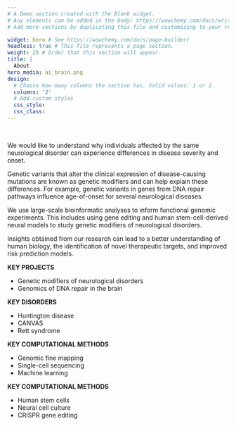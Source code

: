 ```yaml
---
# A Demo section created with the Blank widget.
# Any elements can be added in the body: https://wowchemy.com/docs/writing-markdown-latex/
# Add more sections by duplicating this file and customizing to your requirements.

widget: hero # See https://wowchemy.com/docs/page-builder/
headless: true # This file represents a page section.
weight: 25 # Order that this section will appear.
title: |
  About
hero_media: ai_brain.png
design:
  # Choose how many columns the section has. Valid values: 1 or 2.
  columns: '2'
  # Add custom styles
  css_style:
  css_class:
---
```


<br>

We would like to understand why individuals affected by the same neurological disorder can experience differences in disease severity and onset. 

Genetic variants that alter the clinical expression of disease-causing mutations are known as genetic modifiers and can help explain these differences. For example, genetic variants in genes from DNA repair pathways influence age-of-onset for several neurological diseases.

We use large-scale bioinformatic analyses to inform functional genomic experiments. This includes using gene editing and human stem-cell-derived neural models to study genetic modifiers of neurological disorders. 

Insights obtained from our research can lead to a better understanding of human biology, the identification of novel therapeutic targets, and improved risk prediction models.

**KEY PROJECTS**
- Genetic modifiers of neurological disorders
- Genomics of DNA repair in the brain

**KEY DISORDERS**
- Huntington disease
- CANVAS
- Rett syndrome

**KEY COMPUTATIONAL METHODS**
- Genomic fine mapping
- Single-cell sequencing
- Machine learning

**KEY COMPUTATIONAL METHODS**
- Human stem cells
- Neural cell culture
- CRISPR gene editing

